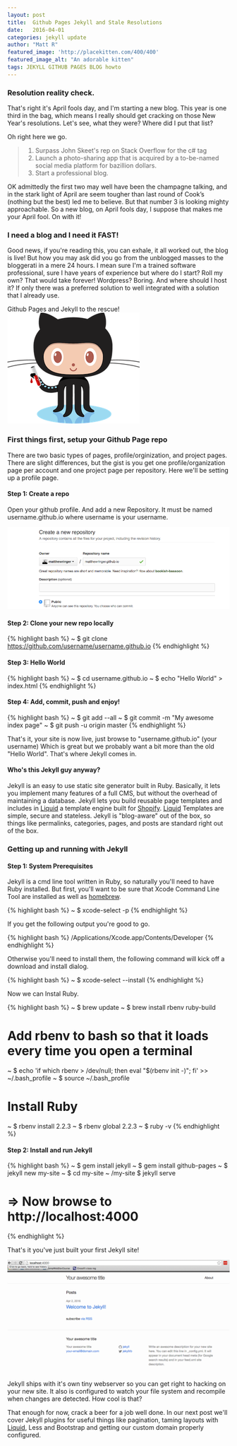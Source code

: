 ```yaml
---
layout: post
title:  Github Pages Jekyll and Stale Resolutions 
date:   2016-04-01 
categories: jekyll update
author: "Matt R"
featured_image: 'http://placekitten.com/400/400'
featured_image_alt: "An adorable kitten"
tags: JEKYLL GITHUB PAGES BLOG howto
---
```


### Resolution reality check.

That's right it's April fools day, and I'm starting a new blog. This year is one third in the bag, which means I really should get cracking on those New Year's resolutions. Let's see, what they were? Where did I put that list? 

Oh right here we go.

> 1. Surpass John Skeet's rep on Stack Overflow for the c# tag
> 2. Launch a photo-sharing app that is acquired by a to-be-named social media platform for bazillion dollars.
> 3. Start a professional blog. 

OK admittedly the first two may well have been the champagne talking, and in the stark light of April are seem tougher than last round of Cook’s (nothing but the best) led me to believe. But that number 3 is looking mighty approachable. So a new blog, on April fools day, I suppose that makes me your April fool. On with it!

### I need a blog and I need it FAST!

Good news, if you're reading this, you can exhale, it all worked out, the blog is live! But how you may ask did you go from the unblogged masses to the bloggerati in a mere 24 hours. I mean sure I'm a trained software professional, sure I have years of experience but where do I start? Roll my own? That would take forever! Wordpress? Boring. And where should I host it? If only there was a preferred solution to well integrated with a solution that I already use.

Github Pages and Jekyll to the rescue! ![jeykll octocat](/images/octojekyll.png)

### First things first, setup your Github Page repo

There are two basic types of pages, profile/orginization, and project pages. There are slight differences, but the gist is you get one profile/organization page per account and one project page per repository. Here we'll be setting up a profile page.

#### Step 1: Create a repo
Open your github profile. And add a new Repository. It must be named username.github.io where username is your username.

<img class="img-thumbnail" src="/images/add-repo.png" alt="Add Repository" >

#### Step 2: Clone your new repo locally
{% highlight bash %}
~ $ git clone https://github.com/username/username.github.io
{% endhighlight %}

#### Step 3: Hello World
{% highlight bash %}
~ $ cd username.github.io
~ $ echo "Hello World" > index.html
{% endhighlight %}

#### Step 4: Add, commit, push and enjoy!
{% highlight bash %}
~ $ git add --all
~ $ git commit -m "My awesome index page"
~ $ git push -u origin master
{% endhighlight %}

That's it, your site is now live, just browse to "username.github.io" (your username) Which is great but we probably want a bit more than the old "Hello World". That's where Jekyll comes in. 

#### Who's this Jekyll guy anyway?

Jekyll is an easy to use static site generator built in Ruby. Basically, it lets you implement many features of a full CMS, but without the overhead of maintaining a database. Jekyll lets you build reusable page templates and includes in [Liquid][Liquid] a template engine built for [Shopify](http://www.shopify.com/). [Liquid][Liquid] Templates are simple, secure and stateless. Jekyll is "blog-aware" out of the box, so things like permalinks, categories, pages, and posts are standard right out of the box. 

### Getting up and running with Jekyll

#### Step 1: System Prerequisites
Jekyll is a cmd line tool written in Ruby, so naturally you'll need to have Ruby installed. But first, you'll want to be sure that Xcode Command Line Tool are installed as well as [homebrew](http://brew.sh/). 

{% highlight bash %}
~ $ xcode-select -p
{% endhighlight %}

If you get the following output you're good to go.  

{% highlight bash %}
/Applications/Xcode.app/Contents/Developer
{% endhighlight %}

Otherwise you'll need to install them, the following command will kick off a download and install dialog.
 
{% highlight bash %}
~ $ xcode-select --install
{% endhighlight %}

Now we can Instal Ruby. 

{% highlight bash %}
~ $ brew update
~ $ brew install rbenv ruby-build

# Add rbenv to bash so that it loads every time you open a terminal
~ $ echo 'if which rbenv > /dev/null; then eval "$(rbenv init -)"; fi' >> ~/.bash_profile
~ $ source ~/.bash_profile

# Install Ruby
~ $ rbenv install 2.2.3
~ $ rbenv global 2.2.3
~ $ ruby -v
{% endhighlight %}

#### Step 2: Install and run Jekyll 
{% highlight bash %}
~ $ gem install jekyll
~ $ gem install github-pages
~ $ jekyll new my-site
~ $ cd my-site
~ /my-site $ jekyll serve
# => Now browse to http://localhost:4000
{% endhighlight %}

That's it you've just built your first Jekyll site!


<img class="img-thumbnail" src="/images/yourawesomesite.png" alt="You are awesome">


Jekyll ships with it's own tiny webserver so you can get right to hacking on your new site. It also is configured to watch your file system and recompile when changes are detected. How cool is that?

That enough for now, crack a beer for a job well done. In our next post we'll cover Jekyll plugins for useful things like pagination, taming layouts with [Liquid][Liquid], Less and Bootstrap and getting our custom domain properly configured. 


[Liquid]:https://github.com/Shopify/liquid/wiki